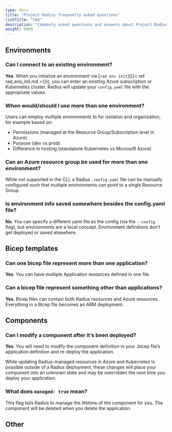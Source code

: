```yaml
---
type: docs
title: "Project Radius frequently asked questions"
linkTitle: "FAQ"
description: "Commonly asked questions and answers about Project Radius"
weight: 9999
---
```


## Environments

### Can I connect to an existing environment?

**Yes**. When you initialize an environment via [`rad env init`]({{< ref rad_env_init.md >}})), you can enter an existing Azure subscription or Kubernetes cluster. Radius will update your `config.yaml` file with the appropriate values.

### When would/should I use more than one environment?

Users can employ multiple environments to for isolation and organization, for example based on:
- Permissions (managed at the Resource Group/Subscription level in Azure)
- Purpose (dev vs prod)
- Difference in hosting (standalone Kubernetes vs Microsoft Azure)

### Can an Azure resource group be used for more than one environment?

While not supported in the CLI, a Radius `.config.yaml` file can be manually configured such that multiple environments can point to a single Resource Group.

### Is environment info saved somewhere besides the config.yaml file?

**No**. You can specify a different yaml file as the config (via the `--config` flag), but environments are a local concept. Environment definitions don’t get deployed or saved elsewhere.

## Bicep templates

### Can one bicep file represent more than one application?

**Yes**. You can have multiple Application resources defined in one file.

### Can a bicep file represent something other than applications?

**Yes**. Bicep files can contain both Radius reosurces and Azure resources. Everything in a Bicep file becomes an ARM deployment.

## Components

### Can I modify a component after it’s been deployed?

**Yes**. You will need to modify the component definition in your .bicep file’s application definition and re-deploy the application.

While updating Radius-managed resources in Azure and Kubernetes is possible outside of a Radius deployment, these changes will place your component into an unknown state and may be overridden the next time you deploy your application.

### What does `managed: true` mean?

This flag tells Radius to manage the lifetime of the component for you. The component will be deleted when you delete the application.

## Other